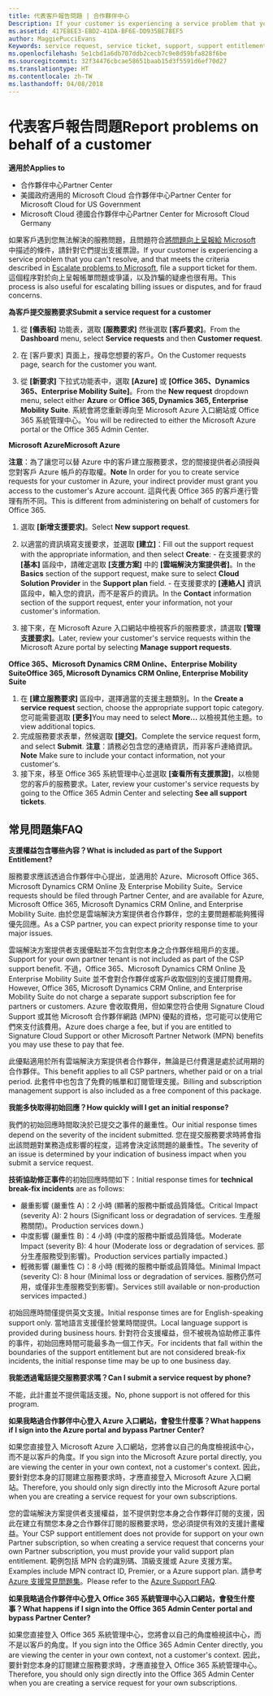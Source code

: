 ```yaml
---
title: 代表客戶報告問題 | 合作夥伴中心
Description: If your customer is experiencing a service problem that you can''t resolve, and that meets the criteria described in Escalate problems to Microsoft, file a support ticket for them.
ms.assetid: 417E8EE3-EBD2-41DA-BF6E-DD935BE78EF5
author: MaggiePucciEvans
Keywords: service request, service ticket, support, support entitlement, aobo, Azure aobo
ms.openlocfilehash: 5e1cbd1a6db707ddb2cecb7c9e8d59bfa828f6be
ms.sourcegitcommit: 32f34476cbcae58651baab15d3f5591d6ef70d27
ms.translationtype: HT
ms.contentlocale: zh-TW
ms.lasthandoff: 04/08/2018
---
```

# <a name="report-problems-on-behalf-of-a-customer"></a><span data-ttu-id="dc0b1-102">代表客戶報告問題</span><span class="sxs-lookup"><span data-stu-id="dc0b1-102">Report problems on behalf of a customer</span></span>

**<span data-ttu-id="dc0b1-103">適用於</span><span class="sxs-lookup"><span data-stu-id="dc0b1-103">Applies to</span></span>**

-  <span data-ttu-id="dc0b1-104">合作夥伴中心</span><span class="sxs-lookup"><span data-stu-id="dc0b1-104">Partner Center</span></span>
-  <span data-ttu-id="dc0b1-105">美國政府適用的 Microsoft Cloud 合作夥伴中心</span><span class="sxs-lookup"><span data-stu-id="dc0b1-105">Partner Center for Microsoft Cloud for US Government</span></span>
-  <span data-ttu-id="dc0b1-106">Microsoft Cloud 德國合作夥伴中心</span><span class="sxs-lookup"><span data-stu-id="dc0b1-106">Partner Center for Microsoft Cloud Germany</span></span>

<span data-ttu-id="dc0b1-107">如果客戶遇到您無法解決的服務問題，且問題符合[將問題向上呈報給 Microsoft](escalate-problems-to-microsoft.md) 中描述的條件，請針對它們提出支援票證。</span><span class="sxs-lookup"><span data-stu-id="dc0b1-107">If your customer is experiencing a service problem that you can't resolve, and that meets the criteria described in [Escalate problems to Microsoft](escalate-problems-to-microsoft.md), file a support ticket for them.</span></span> <span data-ttu-id="dc0b1-108">這個程序對於向上呈報帳單問題或爭議，以及詐騙的疑慮也很有用。</span><span class="sxs-lookup"><span data-stu-id="dc0b1-108">This process is also useful for escalating billing issues or disputes, and for fraud concerns.</span></span>

**<span data-ttu-id="dc0b1-109">為客戶提交服務要求</span><span class="sxs-lookup"><span data-stu-id="dc0b1-109">Submit a service request for a customer</span></span>**

1.  <span data-ttu-id="dc0b1-110">從 **\[儀表板\]** 功能表，選取 **\[服務要求\]** 然後選取 **\[客戶要求\]**。</span><span class="sxs-lookup"><span data-stu-id="dc0b1-110">From the **Dashboard** menu, select **Service requests** and then **Customer request**.</span></span> 

2.  <span data-ttu-id="dc0b1-111">在 \[客戶要求\] 頁面上，搜尋您想要的客戶。</span><span class="sxs-lookup"><span data-stu-id="dc0b1-111">On the Customer requests page, search for the customer you want.</span></span>

3.  <span data-ttu-id="dc0b1-112">從 **\[新要求\]** 下拉式功能表中，選取 **\[Azure\]** 或 **\[Office 365、Dynamics 365、Enterprise Mobility Suite\]**。</span><span class="sxs-lookup"><span data-stu-id="dc0b1-112">From the **New request** dropdown menu, select either **Azure** or **Office 365, Dynamics 365, Enterprise Mobility Suite**.</span></span> <span data-ttu-id="dc0b1-113">系統會將您重新導向至 Microsoft Azure 入口網站或 Office 365 系統管理中心。</span><span class="sxs-lookup"><span data-stu-id="dc0b1-113">You will be redirected to either the Microsoft Azure portal or the Office 365 Admin Center.</span></span>

**<span data-ttu-id="dc0b1-114">Microsoft Azure</span><span class="sxs-lookup"><span data-stu-id="dc0b1-114">Microsoft Azure</span></span>**

<span data-ttu-id="dc0b1-115">**注意**：為了讓您可以替 Azure 中的客戶建立服務要求，您的間接提供者必須授與您對客戶 Azure 帳戶的存取權。</span><span class="sxs-lookup"><span data-stu-id="dc0b1-115">**Note** In order for you to create service requests for your customer in Azure, your indirect provider must grant you access to the customer's Azure account.</span></span> <span data-ttu-id="dc0b1-116">這與代表 Office 365 的客戶進行管理有所不同。</span><span class="sxs-lookup"><span data-stu-id="dc0b1-116">This is different from administering on behalf of customers for Office 365.</span></span>   

1.  <span data-ttu-id="dc0b1-117">選取 **\[新增支援要求\]**。</span><span class="sxs-lookup"><span data-stu-id="dc0b1-117">Select **New support request**.</span></span>
2.  <span data-ttu-id="dc0b1-118">以適當的資訊填寫支援要求，並選取 **\[建立\]**：</span><span class="sxs-lookup"><span data-stu-id="dc0b1-118">Fill out the support request with the appropriate information, and then select **Create**:</span></span>
        -   <span data-ttu-id="dc0b1-119">在支援要求的 **\[基本\]** 區段中，請確定選取 **\[支援方案\]** 中的 **\[雲端解決方案提供者\]**。</span><span class="sxs-lookup"><span data-stu-id="dc0b1-119">In the **Basics** section of the support request, make sure to select **Cloud Solution Provider** in the **Support plan** field.</span></span>
        -   <span data-ttu-id="dc0b1-120">在支援要求的 **\[連絡人\]** 資訊區段中，輸入您的資訊，而不是客戶的資訊。</span><span class="sxs-lookup"><span data-stu-id="dc0b1-120">In the **Contact** information section of the support request, enter your information, not your customer's information.</span></span>

3.  <span data-ttu-id="dc0b1-121">接下來，在 Microsoft Azure 入口網站中檢視客戶的服務要求，請選取 **\[管理支援要求\]**。</span><span class="sxs-lookup"><span data-stu-id="dc0b1-121">Later, review your customer's service requests within the Microsoft Azure portal by selecting **Manage support requests**.</span></span>



**<span data-ttu-id="dc0b1-122">Office 365、Microsoft Dynamics CRM Online、Enterprise Mobility Suite</span><span class="sxs-lookup"><span data-stu-id="dc0b1-122">Office 365, Microsoft Dynamics CRM Online, Enterprise Mobility Suite</span></span>**

1. <span data-ttu-id="dc0b1-123">在 **\[建立服務要求\]** 區段中，選擇適當的支援主題類別。</span><span class="sxs-lookup"><span data-stu-id="dc0b1-123">In the **Create a service request** section, choose the appropriate support topic category.</span></span> <span data-ttu-id="dc0b1-124">您可能需要選取 **\[更多\]**</span><span class="sxs-lookup"><span data-stu-id="dc0b1-124">You may need to select **More…**</span></span> <span data-ttu-id="dc0b1-125">以檢視其他主題。</span><span class="sxs-lookup"><span data-stu-id="dc0b1-125">to view additional topics.</span></span>    
2. <span data-ttu-id="dc0b1-126">完成服務要求表單，然候選取 **\[提交\]**。</span><span class="sxs-lookup"><span data-stu-id="dc0b1-126">Complete the service request form, and select **Submit**.</span></span>
    <span data-ttu-id="dc0b1-127">**注意**：請務必包含您的連絡資訊，而非客戶連絡資訊。</span><span class="sxs-lookup"><span data-stu-id="dc0b1-127">**Note**  Make sure to include your contact information, not your customer's.</span></span>
3. <span data-ttu-id="dc0b1-128">接下來，移至 Office 365 系統管理中心並選取 **\[查看所有支援票證\]**，以檢閱您的客戶的服務要求。</span><span class="sxs-lookup"><span data-stu-id="dc0b1-128">Later, review your customer's service requests by going to the Office 365 Admin Center and selecting **See all support tickets**.</span></span>

## <a name="faq"></a><span data-ttu-id="dc0b1-129">常見問題集</span><span class="sxs-lookup"><span data-stu-id="dc0b1-129">FAQ</span></span>


**<span data-ttu-id="dc0b1-130">支援權益包含哪些內容？</span><span class="sxs-lookup"><span data-stu-id="dc0b1-130">What is included as part of the Support Entitlement?</span></span>**

<span data-ttu-id="dc0b1-131">服務要求應該透過合作夥伴中心提出，並適用於 Azure、Microsoft Office 365、Microsoft Dynamics CRM Online 及 Enterprise Mobility Suite。</span><span class="sxs-lookup"><span data-stu-id="dc0b1-131">Service requests should be filed through Partner Center, and are available for Azure, Microsoft Office 365, Microsoft Dynamics CRM Online, and Enterprise Mobility Suite.</span></span> <span data-ttu-id="dc0b1-132">由於您是雲端解決方案提供者合作夥伴，您的主要問題都能夠獲得優先回應。</span><span class="sxs-lookup"><span data-stu-id="dc0b1-132">As a CSP partner, you can expect priority response time to your major issues.</span></span>

<span data-ttu-id="dc0b1-133">雲端解決方案提供者支援優點並不包含對您本身之合作夥伴租用戶的支援。</span><span class="sxs-lookup"><span data-stu-id="dc0b1-133">Support for your own partner tenant is not included as part of the CSP support benefit.</span></span> <span data-ttu-id="dc0b1-134">不過，Office 365、Microsoft Dynamics CRM Online 及 Enterprise Mobility Suite 並不會對合作夥伴或客戶收取個別的支援訂閱費用。</span><span class="sxs-lookup"><span data-stu-id="dc0b1-134">However, Office 365, Microsoft Dynamics CRM Online, and Enterprise Mobility Suite do not charge a separate support subscription fee for partners or customers.</span></span> <span data-ttu-id="dc0b1-135">Azure 會收取費用，但如果您符合使用 Signature Cloud Support 或其他 Microsoft 合作夥伴網路 (MPN) 優點的資格，您可能可以使用它們來支付該費用。</span><span class="sxs-lookup"><span data-stu-id="dc0b1-135">Azure does charge a fee, but if you are entitled to Signature Cloud Support or other Microsoft Partner Network (MPN) benefits you may use these to pay that fee.</span></span>

<span data-ttu-id="dc0b1-136">此優點適用於所有雲端解決方案提供者合作夥伴，無論是已付費還是處於試用期的合作夥伴。</span><span class="sxs-lookup"><span data-stu-id="dc0b1-136">This benefit applies to all CSP partners, whether paid or on a trial period.</span></span> <span data-ttu-id="dc0b1-137">此套件中也包含了免費的帳單和訂閱管理支援。</span><span class="sxs-lookup"><span data-stu-id="dc0b1-137">Billing and subscription management support is also included as a free component of this package.</span></span>

**<span data-ttu-id="dc0b1-138">我能多快取得初始回應？</span><span class="sxs-lookup"><span data-stu-id="dc0b1-138">How quickly will I get an initial response?</span></span>**

<span data-ttu-id="dc0b1-139">我們的初始回應時間取決於已提交之事件的嚴重性。</span><span class="sxs-lookup"><span data-stu-id="dc0b1-139">Our initial response times depend on the severity of the incident submitted.</span></span> <span data-ttu-id="dc0b1-140">您在提交服務要求時將會指出該問題對業務造成影響的程度，這將會決定該問題的嚴重性。</span><span class="sxs-lookup"><span data-stu-id="dc0b1-140">The severity of an issue is determined by your indication of business impact when you submit a service request.</span></span>

<span data-ttu-id="dc0b1-141">**技術協助修正事件**的初始回應時間如下：</span><span class="sxs-lookup"><span data-stu-id="dc0b1-141">Initial response times for **technical break-fix incidents** are as follows:</span></span>

-   <span data-ttu-id="dc0b1-142">嚴重影響 (嚴重性 A)：2 小時 (顯著的服務中斷或品質降低。</span><span class="sxs-lookup"><span data-stu-id="dc0b1-142">Critical Impact (severity A): 2 hours (Significant loss or degradation of services.</span></span> <span data-ttu-id="dc0b1-143">生產服務關閉)。</span><span class="sxs-lookup"><span data-stu-id="dc0b1-143">Production services down.)</span></span>
-   <span data-ttu-id="dc0b1-144">中度影響 (嚴重性 B)：4 小時 (中度的服務中斷或品質降低。</span><span class="sxs-lookup"><span data-stu-id="dc0b1-144">Moderate Impact (severity B): 4 hour (Moderate loss or degradation of services.</span></span> <span data-ttu-id="dc0b1-145">部分生產服務受到影響)。</span><span class="sxs-lookup"><span data-stu-id="dc0b1-145">Production services partially impacted.)</span></span>
-   <span data-ttu-id="dc0b1-146">輕微影響 (嚴重性 C)：8 小時 (輕微的服務中斷或品質降低。</span><span class="sxs-lookup"><span data-stu-id="dc0b1-146">Minimal Impact (severity C): 8 hour (Minimal loss or degradation of services.</span></span> <span data-ttu-id="dc0b1-147">服務仍然可用，或僅非生產服務受到影響)。</span><span class="sxs-lookup"><span data-stu-id="dc0b1-147">Services still available or non-production services impacted.)</span></span>

<span data-ttu-id="dc0b1-148">初始回應時間僅提供英文支援。</span><span class="sxs-lookup"><span data-stu-id="dc0b1-148">Initial response times are for English-speaking support only.</span></span> <span data-ttu-id="dc0b1-149">當地語言支援僅於營業時間提供。</span><span class="sxs-lookup"><span data-stu-id="dc0b1-149">Local language support is provided during business hours.</span></span>
<span data-ttu-id="dc0b1-150">針對符合支援權益，但不被視為協助修正事件的事件，初始回應時間可能最多為一個工作天。</span><span class="sxs-lookup"><span data-stu-id="dc0b1-150">For incidents that fall within the boundaries of the support entitlement but are not considered break-fix incidents, the initial response time may be up to one business day.</span></span>

**<span data-ttu-id="dc0b1-151">我能透過電話提交服務要求嗎？</span><span class="sxs-lookup"><span data-stu-id="dc0b1-151">Can I submit a service request by phone?</span></span>**

<span data-ttu-id="dc0b1-152">不能，此計畫並不提供電話支援。</span><span class="sxs-lookup"><span data-stu-id="dc0b1-152">No, phone support is not offered for this program.</span></span>

**<span data-ttu-id="dc0b1-153">如果我略過合作夥伴中心登入 Azure 入口網站，會發生什麼事？</span><span class="sxs-lookup"><span data-stu-id="dc0b1-153">What happens if I sign into the Azure portal and bypass Partner Center?</span></span>**

<span data-ttu-id="dc0b1-154">如果您直接登入 Microsoft Azure 入口網站，您將會以自己的角度檢視該中心，而不是以客戶的角度。</span><span class="sxs-lookup"><span data-stu-id="dc0b1-154">If you sign into the Microsoft Azure portal directly, you are viewing the center in your own context, not a customer's context.</span></span> <span data-ttu-id="dc0b1-155">因此，要針對您本身的訂閱建立服務要求時，才應直接登入 Microsoft Azure 入口網站。</span><span class="sxs-lookup"><span data-stu-id="dc0b1-155">Therefore, you should only sign directly into the Microsoft Azure portal when you are creating a service request for your own subscriptions.</span></span>

<span data-ttu-id="dc0b1-156">您的雲端解決方案提供者支援權益，並不提供對您本身之合作夥伴訂閱的支援，因此在建立有關您本身之合作夥伴訂閱的服務要求時，您必須提供有效的支援計畫權益。</span><span class="sxs-lookup"><span data-stu-id="dc0b1-156">Your CSP support entitlement does not provide for support on your own Partner subscription, so when creating a service request that concerns your own Partner subscription, you must provide your valid support plan entitlement.</span></span> <span data-ttu-id="dc0b1-157">範例包括 MPN 合約識別碼、頂級支援或 Azure 支援方案。</span><span class="sxs-lookup"><span data-stu-id="dc0b1-157">Examples include MPN contract ID, Premier, or a Azure support plan.</span></span> <span data-ttu-id="dc0b1-158">請參考 [Azure 支援常見問題集](http://go.microsoft.com/fwlink/?LinkId=717532)。</span><span class="sxs-lookup"><span data-stu-id="dc0b1-158">Please refer to the [Azure Support FAQ](http://go.microsoft.com/fwlink/?LinkId=717532).</span></span>

**<span data-ttu-id="dc0b1-159">如果我略過合作夥伴中心登入 Office 365 系統管理中心入口網站，會發生什麼事？</span><span class="sxs-lookup"><span data-stu-id="dc0b1-159">What happens if I sign into the Office 365 Admin Center portal and bypass Partner Center?</span></span>**

<span data-ttu-id="dc0b1-160">如果您直接登入 Office 365 系統管理中心，您將會以自己的角度檢視該中心，而不是以客戶的角度。</span><span class="sxs-lookup"><span data-stu-id="dc0b1-160">If you sign into the Office 365 Admin Center directly, you are viewing the center in your own context, not a customer's context.</span></span> <span data-ttu-id="dc0b1-161">因此，要針對您本身的訂閱建立服務要求時，才應直接登入 Office 365 系統管理中心。</span><span class="sxs-lookup"><span data-stu-id="dc0b1-161">Therefore, you should only sign directly into the Office 365 Admin Center when you are creating a service request for your own subscriptions.</span></span>

 

 



